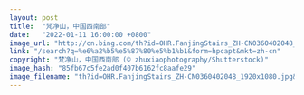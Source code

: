 ```yaml
---
layout: post
title:  "梵净山，中国西南部"
date:   "2022-01-11 16:00:00 +0800"
image_url: "http://cn.bing.com/th?id=OHR.FanjingStairs_ZH-CN0360402048_1920x1080.jpg&rf=LaDigue_1920x1080.jpg&pid=hp"
link: "/search?q=%e6%a2%b5%e5%87%80%e5%b1%b1&form=hpcapt&mkt=zh-cn"
copyright: "梵净山，中国西南部 (© zhuxiaophotography/Shutterstock)"
image_hash: "85fb67c5fe2ad0f407b6162fc8aafe29"
image_filename: "th?id=OHR.FanjingStairs_ZH-CN0360402048_1920x1080.jpg&rf=LaDigue_1920x1080.jpg&pid=hp"
---
```


